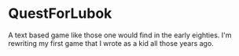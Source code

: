 # QuestForLubok
A text based game like those one would find in the early eighties. I'm rewriting my first game that I wrote as a kid all those years ago.
